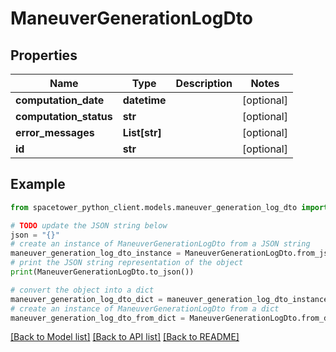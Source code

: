 # ManeuverGenerationLogDto


## Properties

Name | Type | Description | Notes
------------ | ------------- | ------------- | -------------
**computation_date** | **datetime** |  | [optional] 
**computation_status** | **str** |  | [optional] 
**error_messages** | **List[str]** |  | [optional] 
**id** | **str** |  | [optional] 

## Example

```python
from spacetower_python_client.models.maneuver_generation_log_dto import ManeuverGenerationLogDto

# TODO update the JSON string below
json = "{}"
# create an instance of ManeuverGenerationLogDto from a JSON string
maneuver_generation_log_dto_instance = ManeuverGenerationLogDto.from_json(json)
# print the JSON string representation of the object
print(ManeuverGenerationLogDto.to_json())

# convert the object into a dict
maneuver_generation_log_dto_dict = maneuver_generation_log_dto_instance.to_dict()
# create an instance of ManeuverGenerationLogDto from a dict
maneuver_generation_log_dto_from_dict = ManeuverGenerationLogDto.from_dict(maneuver_generation_log_dto_dict)
```
[[Back to Model list]](../README.md#documentation-for-models) [[Back to API list]](../README.md#documentation-for-api-endpoints) [[Back to README]](../README.md)


